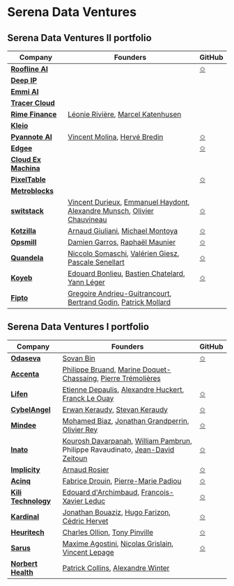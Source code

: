 # Serena Data Ventures

## Serena Data Ventures II portfolio

| Company | Founders | GitHub |
|----------|---------|--------|
| [**Roofline AI**](https://www.roofline.ai/) | | [✩](https://github.com/RooflineAI) |
| [**Deep IP**](https://www.deepip.ai/) | | |
| [**Emmi AI**](https://www.emmi.ai/) | | |
| [**Tracer Cloud**](https://www.tracer.cloud/) | | |
| [**Rime Finance**](https://rime.finance/) | [Léonie Rivière](https://www.linkedin.com/in/leonieriviere/), [Marcel Katenhusen](https://www.linkedin.com/in/marcel-katenhusen/) | |
| [**Kleio**](https://www.kleio.ai/) | | |
| [**Pyannote AI**](https://pyannote.ai/) | [Vincent Molina](https://www.linkedin.com/in/vincent-molina-39041730/), [Hervé Bredin](https://www.linkedin.com/in/herv%C3%A9-bredin-50b36a248/) | [✩](https://github.com/pyannote/pyannote-audio) |
| [**Edgee**](https://www.edgee.cloud/) | | [✩](https://github.com/edgee-cloud/edgee) |
| [**Cloud Ex Machina**](https://www.cloudexmachina.io/) | | |
| [**PixelTable**](https://pixeltable.com/) | | [✩](https://github.com/pixeltable/pixeltable) |
| [**Metroblocks**](https://www.metrobloks.com/) | | |
| [**switstack**](https://www.switstack.io/) | [Vincent Durieux](https://www.linkedin.com/in/vincentdurieux/), [Emmanuel Haydont](https://www.linkedin.com/in/ehaydont/), [Alexandre Munsch](https://www.linkedin.com/in/alexandremunsch/), [Olivier Chauvineau](https://www.linkedin.com/in/olivier-chauvineau-07b007195/) | [✩](https://github.com/switstack) |
| [**Kotzilla**](https://kotzilla.io/)        | [Arnaud Giuliani](https://www.linkedin.com/in/arnaud-giuliani-0b2b73b/), [Michael Montoya](https://www.linkedin.com/in/montoyamichael/)   | [✩](https://github.com/InsertKoinIO/koin)    |
| [**Opsmill**](https://www.opsmill.com/)        | [Damien Garros](https://www.linkedin.com/in/damiengarros/), [Raphaël Maunier](https://www.linkedin.com/in/rmaunier/)   | [✩](https://github.com/opsmill)    |
| [**Quandela**](https://www.quandela.com/)        | [Niccolo Somaschi](https://www.linkedin.com/in/niccolo-somaschi-a3689598/), [Valérien Giesz](https://www.linkedin.com/in/valerian-giesz-119517105/), [Pascale Senellart](https://www.linkedin.com/in/pascale-senellart-4b784088/)     | [✩](https://github.com/Quandela)    |
| [**Koyeb**](https://www.koyeb.com/)      | [Edouard Bonlieu](https://www.linkedin.com/in/ebonlieu/), [Bastien Chatelard](https://www.linkedin.com/in/bastienchatelard/), [Yann Léger](https://www.linkedin.com/in/yannleger/)    | [✩](https://github.com/koyeb)    |
| [**Fipto**](https://fr.fipto.com/)       | [Gregoire Andrieu-Guitrancourt](https://www.linkedin.com/in/gregoire-andrieu-guitrancourt/), [Bertrand Godin](https://www.linkedin.com/in/bertrandgodin/), [Patrick Mollard](https://www.linkedin.com/in/patrick-mollard-703a881/)    |     |

## Serena Data Ventures I portfolio

| Company | Founders | GitHub |
|----------|---------|--------|
| [**Odaseva**](https://www.odaseva.com/)       | [Sovan Bin](http://linkedin.com/in/sovanbin)     | [✩](https://github.com/odaseva)    |
| [**Accenta**](https://www.accenta.ai/)      | [Philippe Bruand](https://www.linkedin.com/in/philippebruand/), [Marine Doquet-Chassaing](https://www.linkedin.com/in/marine-doquet-chassaing/), [Pierre Trémolières](https://www.linkedin.com/in/pierretremolieres/)     |     |
| [**Lifen**](https://www.lifen.fr/)      | [Etienne Depaulis](http://linkedin.com/in/etiennedepaulis), [Alexandre Huckert](http://linkedin.com/in/alexhuckert), [Franck Le Ouay](http://linkedin.com/in/franckl)    | [✩](https://github.com/honestica)    |
| [**CybelAngel**](https://cybelangel.com/)      | [Erwan Keraudy](https://www.linkedin.com/in/erwankeraudy/), [Stevan Keraudy](https://www.linkedin.com/in/skeraudy/)    | [✩](https://github.com/CybelAngel)    |
| [**Mindee**](https://mindee.com/)      | [Mohamed Biaz](http://linkedin.com/in/mohamed-biaz-8268597a), [Jonathan Grandperrin](http://linkedin.com/in/jonathan-grandperrin-47014563), [Olivier Rey](http://linkedin.com/in/olivier-rey-565756101)    | [✩](https://github.com/mindee)    |
| [**Inato**](https://inato.com/)       | [Kourosh Davarpanah](http://linkedin.com/in/kourosh-davarpanah-1478422a), [William Pambrun](http://linkedin.com/in/williampambrun), Philippe Ravaudinato, [Jean-David Zeitoun](http://linkedin.com/in/jean-david-zeitoun-05679459)     | [✩](https://github.com/inato)    |
| [**Implicity**](https://www.implicity.com/)      | [Arnaud Rosier](https://www.linkedin.com/in/arnaud-rosier-md-94b05410/)     | [✩](https://github.com/implicity-healthcare)    |
| [**Acinq**](https://acinq.co/)      | [Fabrice Drouin](https://www.linkedin.com/in/fabrice-drouin-95ab8012/), [Pierre-Marie Padiou](https://www.linkedin.com/in/pmpadiou/)     | [✩](https://github.com/ACINQ)    |
| [**Kili Technology**](https://kili-technology.com/)      | [Edouard d'Archimbaud](https://www.linkedin.com/in/edouard-d-archimbaud/), [François-Xavier Leduc](https://www.linkedin.com/in/fxleduc/)     | [✩](https://github.com/kili-technology)    |
| [**Kardinal**](https://kardinal.ai/)      | [Jonathan Bouaziz](http://linkedin.com/in/bouazizjonathan), [Hugo Farizon](http://linkedin.com/in/hugo-farizon-b5a380124), [Cédric Hervet](http://linkedin.com/in/c%C3%A9dric-hervet-97b72817)     | [✩](https://github.com/KardinalAI)    |
| [**Heuritech**](https://www.heuritech.com/)      | [Charles Ollion](https://www.linkedin.com/in/charles-ollion/), [Tony Pinville](https://www.linkedin.com/in/pinville/)     | [✩](https://github.com/heuritech)    |
| [**Sarus**](https://www.sarus.tech/)      | [Maxime Agostini](http://linkedin.com/in/maximeago), [Nicolas Grislain](http://linkedin.com/in/nicolas-grislain), [Vincent Lepage](http://linkedin.com/in/vincent-lepage-064ab41)     | [✩](https://github.com/sarus-tech)    |
| [**Norbert Health**](https://www.norberthealth.com/)      | [Patrick Collins](https://www.linkedin.com/in/patrickjcollinsiii/), [Alexandre Winter](https://www.linkedin.com/in/alexandrewinter/)     |     |
